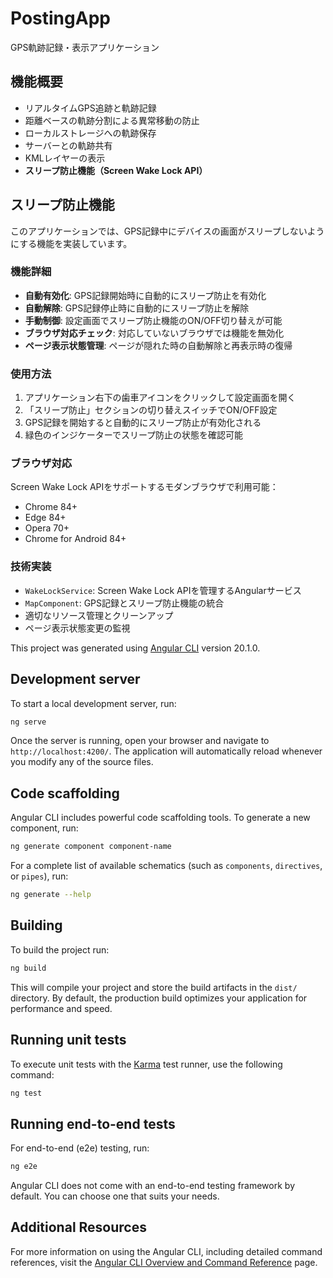 # PostingApp

GPS軌跡記録・表示アプリケーション

## 機能概要

- リアルタイムGPS追跡と軌跡記録
- 距離ベースの軌跡分割による異常移動の防止
- ローカルストレージへの軌跡保存
- サーバーとの軌跡共有
- KMLレイヤーの表示
- **スリープ防止機能（Screen Wake Lock API）**

## スリープ防止機能

このアプリケーションでは、GPS記録中にデバイスの画面がスリープしないようにする機能を実装しています。

### 機能詳細

- **自動有効化**: GPS記録開始時に自動的にスリープ防止を有効化
- **自動解除**: GPS記録停止時に自動的にスリープ防止を解除
- **手動制御**: 設定画面でスリープ防止機能のON/OFF切り替えが可能
- **ブラウザ対応チェック**: 対応していないブラウザでは機能を無効化
- **ページ表示状態管理**: ページが隠れた時の自動解除と再表示時の復帰

### 使用方法

1. アプリケーション右下の歯車アイコンをクリックして設定画面を開く
2. 「スリープ防止」セクションの切り替えスイッチでON/OFF設定
3. GPS記録を開始すると自動的にスリープ防止が有効化される
4. 緑色のインジケーターでスリープ防止の状態を確認可能

### ブラウザ対応

Screen Wake Lock APIをサポートするモダンブラウザで利用可能：
- Chrome 84+
- Edge 84+
- Opera 70+
- Chrome for Android 84+

### 技術実装

- `WakeLockService`: Screen Wake Lock APIを管理するAngularサービス
- `MapComponent`: GPS記録とスリープ防止機能の統合
- 適切なリソース管理とクリーンアップ
- ページ表示状態変更の監視

This project was generated using [Angular CLI](https://github.com/angular/angular-cli) version 20.1.0.

## Development server

To start a local development server, run:

```bash
ng serve
```

Once the server is running, open your browser and navigate to `http://localhost:4200/`. The application will automatically reload whenever you modify any of the source files.

## Code scaffolding

Angular CLI includes powerful code scaffolding tools. To generate a new component, run:

```bash
ng generate component component-name
```

For a complete list of available schematics (such as `components`, `directives`, or `pipes`), run:

```bash
ng generate --help
```

## Building

To build the project run:

```bash
ng build
```

This will compile your project and store the build artifacts in the `dist/` directory. By default, the production build optimizes your application for performance and speed.

## Running unit tests

To execute unit tests with the [Karma](https://karma-runner.github.io) test runner, use the following command:

```bash
ng test
```

## Running end-to-end tests

For end-to-end (e2e) testing, run:

```bash
ng e2e
```

Angular CLI does not come with an end-to-end testing framework by default. You can choose one that suits your needs.

## Additional Resources

For more information on using the Angular CLI, including detailed command references, visit the [Angular CLI Overview and Command Reference](https://angular.dev/tools/cli) page.
